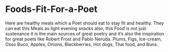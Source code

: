 # Foods-Fit-For-a-Poet
Here are healthy meals which a Poet should eat to stay fit and healthy. They can eat this Meals as light evening snacks also, this Food is not just sustenance it is the main sources of great poetry and it’s also the inspiration for great poets like Robert Frost and Pablo Neruda. Plums, Figs, Ice-cream, Osso Buco, Apples, Onions, Blackberries, Hot dogs, Thai food, and Buns.
